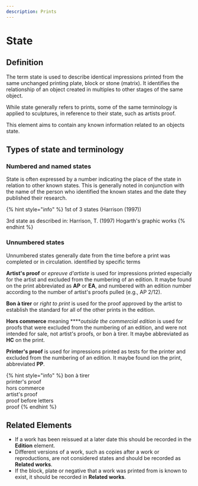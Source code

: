 ```yaml
---
description: Prints
---
```


# State

## Definition

The term state is used to describe identical impressions printed from the same unchanged printing plate, block or stone \(matrix\). It identifies the relationship of an object created in multiples to other stages of the same object.

While state generally refers to prints, some of the same terminology is applied to sculptures, in reference to their state, such as artists proof.

This element aims to contain any known information related to an objects state.

## Types of state and terminology

### Numbered and named states

State is often expressed by a number indicating the place of the state in relation to other known states. This is generally noted in conjunction with the name of the person who identified the known states and the date they published their research. 

{% hint style="info" %}
1st of 3 states \(Harrison \(1997\)\)

3rd state as described in: Harrison, T. \(1997\) Hogarth's graphic works
{% endhint %}

### Unnumbered states

Unnumbered states generally date from the time before a print was completed or in circulation. identified by specific terms

**Artist's proof** or _epreuve d'artiste_ is used for impressions printed especially for the artist and excluded from the numbering of an edition. It maybe found on the print abbreviated as **AP** or **EA**, and numbered with an edition number according to the number of artist's proofs pulled \(e.g., AP 2/12\).  
  
**Bon à tirer** or _right to print_ is used for the proof approved by the artist to establish the standard for all of the other prints in the edition.

**Hors commerce** meaning ****_outside the commercial edition_ is used for proofs that were excluded from the numbering of an edition, and were not intended for sale, not artist's proofs, or bon à tirer. It maybe abbreviated as **HC** on the print.

**Printer's proof** is used for impressions printed as tests for the printer and excluded from the numbering of an edition. It maybe found ion the print, abbreviated **PP**.

{% hint style="info" %}
bon à tirer  
printer's proof  
hors commerce  
artist's proof  
proof before letters  
proof
{% endhint %}

## Related Elements

* If a work has been reissued at a later date this should be recorded in the **Edition** element. 
* Different versions of a work, such as copies after a work or reproductions, are not considered states and should be recorded as **Related works**. 
* If the block, plate or negative that a work was printed from is known to exist, it should be recorded in **Related works**. 

